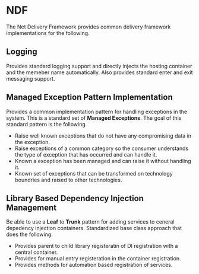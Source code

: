 # NDF
The Net Delivery Framework provides common delivery framework implementations for the following.

## Logging
Provides standard logging support and directly injects the hosting container and the memeber name automatically.
Also provides standard enter and exit messaging support. 

## Managed Exception Pattern Implementation
Provides a common implementation pattern for handling exceptions in the system. This is a standard set of **Managed Exceptions**. The goal of this standard pattern is the following.
 - Raise well known exceptions that do not have any compromising data in the exception.
 - Raise exceptions of a common category so the consumer understands the type of exception that has occurred and can handle it.
 - Known a exception has been managed and can raise it without handling it. 
 - Known set of exceptions that can be transformed on technology boundries and raised to other technologies. 


 ## Library Based Dependency Injection Management
 Be able to use a **Leaf** to **Trunk** pattern for adding services to ceneral depedency injection containers. Standardized base class approach that does the following.

 - Provides parent to child library registeratin of DI registration with a central container. 
 - Provides for manual entry registeration in the container registration.
 - Provides methods for automation based registration of services. 


